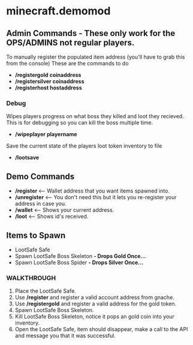 # minecraft.demomod

## Admin Commands - These only work for the OPS/ADMINS not regular players.

To manually register the populated item address (you'll have to grab this from the console)
These are the commands to do 

* **/registergold coinaddress**
* **/registersilver coinaddress**
* **/registerhost hostaddress**
  
### Debug  

Wipes players progress on what boss they killed and loot they recieved. This is for debugging so you can kill the boss multiple time.  
  
* **/wipeplayer playername**

Save the current state of the players loot token inventory to file

* **/lootsave**

## Demo Commands

* **/register <playerwallet>** <-- Wallet address that you want items spawned into.
* **/unregister** <-- You don't need this but it lets you re-register your address in case you.
* **/wallet** <-- Shows your current address.
* **/loot** <-- Shows id's received.

## Items to Spawn

* LootSafe Safe <Looks like an enderchest>
* Spawn LootSafe Boss Skeleton **- Drops Gold Once...** 
* Spawn LootSafe Boss Spider **- Drops Silver Once...**

### WALKTHROUGH

1. Place the LootSafe Safe.
2. Use **/register** and register a valid account address from gnache.
3. Use **/registergold** and register a valid address for the gold token. 
3. Spawn LootSafe Boss Skeleton.
4. Kill LootSafe Boss Skeleton, notice it pops an gold coin into your inventory.
5. Open the LootSafe Safe, item should disappear, make a call to the API and message you that it was successful.
